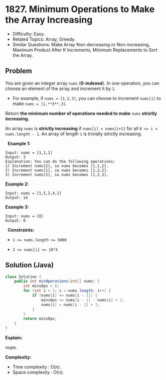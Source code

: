 # 1827. Minimum Operations to Make the Array Increasing

- Difficulty: Easy.
- Related Topics: Array, Greedy.
- Similar Questions: Make Array Non-decreasing or Non-increasing, Maximum Product After K Increments, Minimum Replacements to Sort the Array.

## Problem

You are given an integer array ```nums``` (**0-indexed**). In one operation, you can choose an element of the array and increment it by ```1```.


	
- For example, if ```nums = [1,2,3]```, you can choose to increment ```nums[1]``` to make ```nums = [1,**3**,3]```.


Return **the **minimum** number of operations needed to make** ```nums``` ****strictly** **increasing**.**

An array ```nums``` is **strictly increasing** if ```nums[i] < nums[i+1]``` for all ```0 <= i < nums.length - 1```. An array of length ```1``` is trivially strictly increasing.

 
**Example 1:**

```
Input: nums = [1,1,1]
Output: 3
Explanation: You can do the following operations:
1) Increment nums[2], so nums becomes [1,1,2].
2) Increment nums[1], so nums becomes [1,2,2].
3) Increment nums[2], so nums becomes [1,2,3].
```

**Example 2:**

```
Input: nums = [1,5,2,4,1]
Output: 14
```

**Example 3:**

```
Input: nums = [8]
Output: 0
```

 
**Constraints:**


	
- ```1 <= nums.length <= 5000```
	
- ```1 <= nums[i] <= 10^4```


## Solution (Java)

```java
class Solution {
    public int minOperations(int[] nums) {
        int minsOps = 0;
        for (int i = 1; i < nums.length; i++) {
            if (nums[i] <= nums[i - 1]) {
                minsOps += nums[i - 1] - nums[i] + 1;
                nums[i] = nums[i - 1] + 1;
            }
        }
        return minsOps;
    }
}
```

**Explain:**

nope.

**Complexity:**

* Time complexity : O(n).
* Space complexity : O(n).
